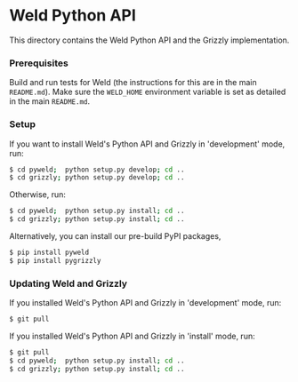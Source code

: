 # Weld Python API

This directory contains the Weld Python API and the Grizzly implementation.

### Prerequisites

Build and run tests for Weld (the instructions for this are in the main `README.md`).
Make sure the `WELD_HOME` environment variable is set as detailed in the main
`README.md`.

### Setup

If you want to install Weld's Python API and Grizzly in 'development' mode, run:
```bash
$ cd pyweld;  python setup.py develop; cd ..
$ cd grizzly; python setup.py develop; cd ..
```

Otherwise, run:
```bash
$ cd pyweld;  python setup.py install; cd ..
$ cd grizzly; python setup.py install; cd ..
```

Alternatively, you can install our pre-build PyPI packages,
```bash
$ pip install pyweld
$ pip install pygrizzly
```

### Updating Weld and Grizzly

If you installed Weld's Python API and Grizzly in 'development' mode, run:
```bash
$ git pull
```

If you installed Weld's Python API and Grizzly in 'install' mode, run:
```bash
$ git pull
$ cd pyweld;  python setup.py install; cd ..
$ cd grizzly; python setup.py install; cd ..
```
